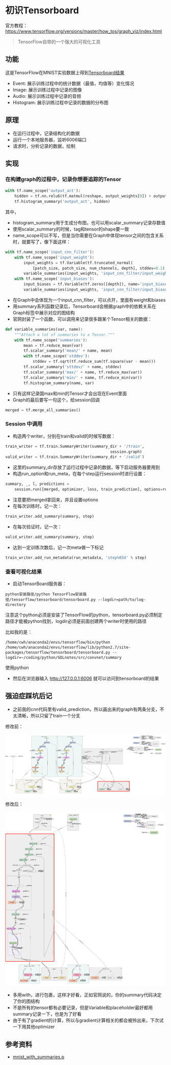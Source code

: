 # 初识Tensorboard

官方教程：https://www.tensorflow.org/versions/master/how_tos/graph_viz/index.html

> TensorFlow自带的一个强大的可视化工具

## 功能
这是TensorFlow在MNIST实验数据上得到[Tensorboard结果](https://www.tensorflow.org/tensorboard/index.html#graphs)

- Event: 展示训练过程中的统计数据（最值，均值等）变化情况
- Image: 展示训练过程中记录的图像
- Audio: 展示训练过程中记录的音频
- Histogram: 展示训练过程中记录的数据的分布图
 
## 原理
- 在运行过程中，记录结构化的数据
- 运行一个本地服务器，监听6006端口
- 请求时，分析记录的数据，绘制

## 实现
### 在构建graph的过程中，记录你想要追踪的Tensor

```python
with tf.name_scope('output_act'):
    hidden = tf.nn.relu6(tf.matmul(reshape, output_weights[0]) + output_biases)
    tf.histogram_summary('output_act', hidden)
```

其中，
- histogram_summary用于生成分布图，也可以用scalar_summary记录存数值
- 使用scalar_summary的时候，tag和tensor的shape要一致
- name_scope可以不写，但是当你需要在Graph中体现tensor之间的包含关系时，就要写了，像下面这样：

```python
with tf.name_scope('input_cnn_filter'):
    with tf.name_scope('input_weight'):
        input_weights = tf.Variable(tf.truncated_normal(
            [patch_size, patch_size, num_channels, depth], stddev=0.1), name='input_weight')
        variable_summaries(input_weights, 'input_cnn_filter/input_weight')
    with tf.name_scope('input_biases'):
        input_biases = tf.Variable(tf.zeros([depth]), name='input_biases')
        variable_summaries(input_weights, 'input_cnn_filter/input_biases')
```

- 在Graph中会体现为一个input_cnn_filter，可以点开，里面有weight和biases
- 用summary系列函数记录后，Tensorboard会根据graph中的依赖关系在Graph标签中展示对应的图结构
- 官网封装了一个函数，可以调用来记录很多跟某个Tensor相关的数据：

```python
def variable_summaries(var, name):
    """Attach a lot of summaries to a Tensor."""
    with tf.name_scope('summaries'):
        mean = tf.reduce_mean(var)
        tf.scalar_summary('mean/' + name, mean)
        with tf.name_scope('stddev'):
            stddev = tf.sqrt(tf.reduce_sum(tf.square(var - mean)))
        tf.scalar_summary('sttdev/' + name, stddev)
        tf.scalar_summary('max/' + name, tf.reduce_max(var))
        tf.scalar_summary('min/' + name, tf.reduce_min(var))
        tf.histogram_summary(name, var)
```

- 只有这样记录国max和min的Tensor才会出现在Event里面
- Graph的最后要写一句这个，给session回调

```python
merged = tf.merge_all_summaries()
```

### Session 中调用
- 构造两个writer，分别在train和valid的时候写数据：

```python
train_writer = tf.train.SummaryWriter(summary_dir + '/train',
                                              session.graph)
valid_writer = tf.train.SummaryWriter(summary_dir + '/valid')
```

- 这里的summary_dir存放了运行过程中记录的数据，等下启动服务器要用到
- 构造run_option和run_meta，在每个step运行session时进行设置：

```python
summary, _, l, predictions = 
    session.run([merged, optimizer, loss, train_prediction], options=run_options, feed_dict=feed_dict)
```

- 注意要把merged拿回来，并且设置options
- 在每次训练时，记一次：

```python
train_writer.add_summary(summary, step)
```

- 在每次验证时，记一次：

```python
valid_writer.add_summary(summary, step)
```  

- 达到一定训练次数后，记一次meta做一下标记

```python
train_writer.add_run_metadata(run_metadata, 'step%03d' % step)
```

### 查看可视化结果
- 启动TensorBoard服务器：

```
python安装路径/python TensorFlow安装路径/tensorflow/tensorboard/tensorboard.py --logdir=path/to/log-directory
```
注意这个python必须是安装了TensorFlow的python，tensorboard.py必须制定路径才能被python找到，logdir必须是前面创建两个writer时使用的路径

比如我的是：
```
/home/cwh/anaconda2/envs/tensorflow/bin/python /home/cwh/anaconda2/envs/tensorflow/lib/python2.7/site-packages/tensorflow/tensorboard/tensorboard.py --logdir=~/coding/python/GDLnotes/src/convnet/summary
```

使用python
- 然后在浏览器输入 http://127.0.0.1:6006 就可以访问到tensorboard的结果

## 强迫症踩坑后记
- 之前我的cnn代码里有valid_prediction，所以画出来的graph有两条分支，不太清晰，所以只留了train一个分支

修改前：

![](../../res/tensorboard_2branch.png)

修改后：

![](../../res/tb_1branch.png)


- 多用with，进行包裹，这样才好看，正如官网说的，你的summary代码决定了你的图结构
- 不是所有的tensor都有必要记录，但是Variable和placeholder最好都用summary记录一下，也是为了好看
- 由于有了gradient的计算，所以与gradient计算相关的都会被拎出来，下次试一下用其他optimizer

## 参考资料
- [mnist_with_summaries.p](https://github.com/tensorflow/tensorflow/blob/r0.10/tensorflow/examples/tutorials/mnist/mnist_with_summaries.py)

